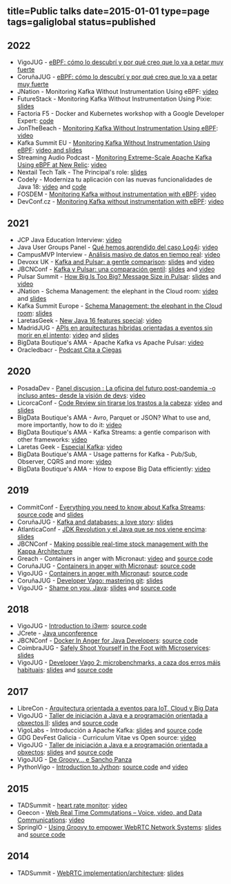 title=Public talks
date=2015-01-01
type=page
tags=galiglobal
status=published
---------

## 2022

- VigoJUG - [eBPF: cómo lo descubrí y por qué creo que lo va a petar muy fuerte](https://www.meetup.com/vigojug/events/286706842/)
- CoruñaJUG - [eBPF: cómo lo descubrí y por qué creo que lo va a petar muy fuerte](https://www.meetup.com/corunajug/events/286706809/)
- JNation - Monitoring Kafka Without Instrumentation Using eBPF: [video](https://www.youtube.com/watch?v=s-j6g6mWllU)
- FutureStack - Monitoring Kafka Without Instrumentation Using Pixie: [slides](https://docs.google.com/presentation/d/1dFlBQZWUNCATg11xwZsqj0rqcOBtEpOgyUL_USGe7bU/edit?usp=sharing)
- Factoria F5 - Docker and Kubernetes workshop with a Google Developer Expert: [code](https://gist.github.com/antonmry/c30df97e07e7003a8367cd90c02c8a03)
- JonTheBeach - [Monitoring Kafka Without Instrumentation Using eBPF](https://www.jonthebeach.com/home/22/Ant%C3%B3n+Rodr%C3%ADguez): [video](https://www.youtube.com/watch?v=fkSdVwIbbDA)
- Kafka Summit EU - [Monitoring Kafka Without Instrumentation Using eBPF](https://www.kafka-summit.org/sessions/monitoring-kafka-without-instrumentation-using-ebpf): [video and slides](https://www.confluent.io/events/kafka-summit-london-2022/monitoring-kafka-without-instrumentation-using-ebpf/)
- Streaming Audio Podcast - [Monitoring Extreme-Scale Apache Kafka Using eBPF at New Relic](https://developer.confluent.io/podcast/monitoring-extreme-scale-apache-kafka-using-ebpf-at-new-relic): [video](https://www.youtube.com/watch?v=GZ4Fb_TqvmM)
- Nextail Tech Talk - The Principal's role: [slides](https://docs.google.com/presentation/d/1EJ29gFbxi6YRWu0vPU5dH3vv8Gt1WzL9SOnZGWyrQ1A/edit?usp=sharing)
- Codely - Moderniza tu aplicación con las nuevas funcionalidades de Java 18: [video](https://www.youtube.com/watch?v=LSYyXMRAVgs) and [code](https://github.com/antonmry/java-playground/blob/master/java18/Notes.md)
- FOSDEM - [Monitoring Kafka without instrumentation with eBPF](https://fosdem.org/2022/schedule/event/monitoring_kafka_using_ebpf/): [video](https://ftp.osuosl.org/pub/fosdem/2022/D.monitoring/monitoring_kafka_using_ebpf.webm)
- DevConf.cz - [Monitoring Kafka without instrumentation with eBPF](https://devconfcz2022.sched.com/event/siFD/monitoring-kafka-without-instrumentation-with-ebpf): [video](https://www.youtube.com/watch?v=42o5fURGXqI)

## 2021

- JCP Java Education Interview: [video](https://jcp.org/files/initiatives/java-in-education/materials/2022_02_15/Anton_Rodriguez.mp4)
- Java User Groups Panel - [Qué hemos aprendido del caso Log4j](https://www.meetup.com/es-ES/CorunaJUG/events/282806987/): [video](https://www.youtube.com/watch?v=3iCw7kUfmCc)
- CampusMVP Interview - [Análisis masivo de datos en tiempo real](https://www.linkedin.com/feed/update/urn:li:activity:6863414766682161152/): [video](https://www.youtube.com/watch?v=CDs1Svbtb9s)
- Devoxx UK - [Kafka and Pulsar: a gentle comparison](https://www.devoxx.co.uk/talk/?id=9709): [slides](https://docs.google.com/presentation/d/1-lJWwvtjyBrSckzAgr0B5srlbd0OKHMfjFHim9uhd7E/edit?usp=sharing) and [video](https://www.youtube.com/watch?v=ww59G2QXXxc)
- JBCNConf - [Kafka y Pulsar: una comparación gentil](https://www.jbcnconf.com/2021/infoSpeaker.html?ref=2b14d512d954c54d2bce56f69c2a7e1b755bee2f): [slides](https://docs.google.com/presentation/d/11AIyMZ3GCG6-2krQYFI99gE4_unWPqpJM-fAkPGw8Vc/edit?usp=sharing) and [video](https://www.youtube.com/watch?v=9JbYPY4wW_o)
- Pulsar Summit - [How Big Is Too Big? Message Size in Pulsar](https://www.na2021.pulsar-summit.org/all-talks/how-big-is-too-big%3F-message-size-in-pulsar): [slides](https://docs.google.com/presentation/d/17YzgJmjy32piWA72OrW88x329SF_1HHSJJtfdqhq0W8/edit?usp=sharing) and [video](https://www.youtube.com/watch?v=Mispc4z2OHg)
- JNation - Schema Management: the elephant in the Cloud room: [video](https://youtu.be/qWRiblQkJeg?t=989) and [slides](https://docs.google.com/presentation/d/11AIyMZ3GCG6-2krQYFI99gE4_unWPqpJM-fAkPGw8Vc/edit?usp=sharing)
- Kafka Summit Europe - [Schema Management: the elephant in the Cloud room](https://www.kafka-summit.org/sessions/schema-management-the-elephant-in-the-cloud-room): [slides](https://docs.google.com/presentation/d/1e2T-KrOLMxIWK-AOq1i4rMPT0hu38Am_7wI6IU2xq2M/edit?usp=sharing)
- LaretasGeek - [New Java 16 features special](https://www.meetup.com/CorunaJUG/events/277493329/): [video](https://www.youtube.com/watch?v=JoKTs_F4PTs)
- MadridJUG - [APIs en arquitecturas híbridas orientadas a eventos sin morir en el intento](https://www.meetup.com/MadridJUG/events/276514609/): [video](https://www.youtube.com/watch?v=avSI_9Ex3QQ) and [slides](https://docs.google.com/presentation/d/1qYy6dUmJIr8KZtNXR5n9kS7FcgAU5oiXfKMGhkkqogI/edit?usp=sharing)
- BigData Boutique's AMA - Apache Kafka vs Apache Pulsar: [video](https://www.youtube.com/watch?v=GUgAxaO92UY)
- Oracledbacr - [Podcast Cita a Ciegas](https://open.spotify.com/episode/4Uyzyosb4kWvVEbkKqaavI?si=xjPHhf3sRV-2d39fKw0cAQ&nd=1)

## 2020

- PosadaDev - [Panel discusion : La oficina del futuro post-pandemia -o incluso antes- desde la visión de devs](https://convoca.dev/posadev-2020/talk/GZAA8K/): [video](https://youtu.be/fBmiacbdRpE?t=10447)
- LicorcaConf - [Code Review sin tirarse los trastos a la cabeza](https://compostelatech.org/licorcaconf): [video](https://youtu.be/zoaA6ruNhbI?t=1667) and [slides](https://docs.google.com/presentation/d/1zj0pcTbapkHXBFvY43oPZcnHAUupDO9np06pH8Ta6ro/edit?usp=sharing)
- BigData Boutique's AMA - Avro, Parquet or JSON? What to use and, more importantly, how to do it: [video](https://www.youtube.com/watch?v=9-HkE6XNgo8)
- BigData Boutique's AMA - Kafka Streams: a gentle comparison with other frameworks: [video](https://www.youtube.com/watch?v=KRg7jC4EElw)
- Laretas Geek - [Especial Kafka](https://www.meetup.com/CorunaJUG/events/273296959/): [video](https://www.youtube.com/watch?v=L25ryiRmTYQ)
- BigData Boutique's AMA - Usage patterns for Kafka - Pub/Sub, Observer, CQRS and more: [video](https://www.youtube.com/watch?v=mAc7XANAuCo)
- BigData Boutique's AMA - How to expose Big Data efficiently: [video](https://www.youtube.com/watch?v=sH7k5GZ3q00)

## 2019

* CommitConf - [Everything you need to know about Kafka Streams](https://www.koliseo.com/events/commit-2019/r4p/5106829466009600/agenda#/5690945286701056/5662893479559168): [source code](https://github.com/antonmry/kafka-streams-workshop) and [slides](https://docs.google.com/presentation/d/1si7FqPx9hh9e_Ut_kaGFOOJ9ZqLhZa2mvI1YWlDB34s/edit?usp=sharing)
* CoruñaJUG - [Kafka and databases: a love story](https://www.meetup.com/CorunaJUG/events/266199847/): [slides](https://docs.google.com/presentation/d/1QVx3BnoOh0AxqNVPr2H76TJU9-thL2SiGQNqRtjbw_w/edit?usp=sharing)
* AtlanticaConf - [JDK Revolution y el Java que se nos viene encima](https://www.atlanticaconf.com/): [slides](https://docs.google.com/presentation/d/1ha_lbbIhzv0KqwqjmkkCb9GNEPLv_JQfAV6yyVK3tA8/edit?usp=sharing)
* JBCNConf - [Making possible real-time stock management with the Kappa Architecture](https://www.jbcnconf.com/2019/infoTalk.html?id=5caa579738da161235721c42)
* Greach - Containers in anger with Micronaut: [video](https://www.youtube.com/watch?v=2GqK7iy1dWM) and [source code](https://github.com/antonmry/micronaut-app)
* CoruñaJUG - [Containers in anger with Micronaut](https://www.meetup.com/CorunaJUG/events/259528344/): [source code](https://github.com/antonmry/micronaut-app)
* VigoJUG - [Containers in anger with Micronaut](https://www.meetup.com/VigoJUG/events/259527600/): [source code](https://github.com/antonmry/micronaut-app)
* CoruñaJUG - [Developer Vago: mastering git](https://www.meetup.com/CorunaJUG/events/258092694/): [slides](https://drive.google.com/file/d/1hqOyHMeDmeXL2OFsvAGFGfzIgkbzSElr/view)
* VigoJUG - [Shame on you, Java](https://www.meetup.com/VigoJUG/events/257533396/): [slides](https://antonmry.github.io/talk-vigojug-2017-shame-on-you-java/#/) and [source code](https://github.com/antonmry/talk-vigojug-2017-shame-on-you-java)

## 2018

* VigoJUG - [Introduction to i3wm](https://www.meetup.com/VigoJUG/events/255662689/): [source code](https://github.com/antonmry/dotfiles)
* JCrete - [Java unconference](https://www.jcrete.org/category/jcrete-2018/)
* JBCNConf - [Docker In Anger for Java Developers](https://www.jbcnconf.com/2018/infoTalk.html?id=43): [source code](https://github.com/antonmry/docker-java-workshop)
* CoimbraJUG - [Safely Shoot Yourself in the Foot with Microservices](https://www.meetup.com/Coimbra-JUG/events/250175880/): [slides](https://drive.google.com/file/d/1Nd7mjJOotZfigPBuYa2gxh4v-7iFBTBp/view)
* VigoJUG - [Developer Vago 2: microbenchmarks, a caza dos erros máis habituais](https://www.meetup.com/VigoJUG/events/246838531/): [slides](http://www.vigojug.org/developer-vago-2-micro-benchmarking/#/) and [source code](https://github.com/vigojug/developer-vago-2-micro-benchmarking)

## 2017

* LibreCon - [Arquitectura orientada a eventos para IoT, Cloud y Big Data](http://galicia2017.librecon.io/ponentes/#amrodriguez)
* VigoJUG - [Taller de iniciación a Java e a programación orientada a obxectos II](https://www.meetup.com/VigoJUG/events/241904216/): [slides](http://www.vigojug.org/taller-iniciacion-2/) and [source code](https://github.com/vigojug/taller-iniciacion-2)
* VigoLabs - Introducción a Apache Kafka: [slides](https://antonmry.github.io/talk-vigotech-2017-introduction-to-apache-kafka/#/) and [source code](https://github.com/antonmry/talk-vigotech-2017-introduction-to-apache-kafka)
* GDG DevFest Galicia - Curriculum Vitae vs Open source: [video](https://www.youtube.com/watch?v=8vrrFYfByWE)
* VigoJUG - [Taller de iniciación a Java e a programación orientada a obxectos](https://www.meetup.com/VigoJUG/events/239717467/): [slides](http://www.vigojug.org/taller-iniciacion-1/#/) and [source code](https://github.com/vigojug/taller-iniciacion-1)
* VigoJUG - [De Groovy... e Sancho Panza](https://www.meetup.com/VigoJUG/events/238120078/)
* PythonVigo - [Introduction to Jython](/blog/2017/20170401-Speaking-about-jython-in-Python-Vigo.html): [source code](https://github.com/antonmry/talk-pythonvigo-2017-introduction-to-jython) and [video](https://www.youtube.com/watch?v=FwgpPsiYg_o&feature=emb_title)

## 2015

* TADSummit - [heart rate monitor](/blog/2015/Oracle-Preworkshop-and-TADSummit-2015.html): [video](https://www.youtube.com/watch?v=ao9GRo5cjxM&feature=emb_title)
* Geecon - [Web Real Time Commutations – Voice, video, and Data Communications](/blog/2015/A-look-back-to-Geecon-2015.html): [video](https://vimeo.com/131761796)
* SpringIO - [Using Groovy to empower WebRTC Network Systems](/blog/2015/SpringIO-2015-a-great-event-for-a-great-community.html): [slides](https://www.slideshare.net/antonry/spring-io-2015anton-r-yusteusing-groovy-to-empower-webrtc-netwok-systems) and [source code](https://github.com/antonmry/SpringIOWebRTCSampleApp)

## 2014

* TADSummit - [WebRTC implementation/architecture](/blog/2014/Oracle-Preworkshop-TADSummit-2014.html): [slides](https://www.slideshare.net/antonry/webrtc-preconference-oracle-workshop-v3)
